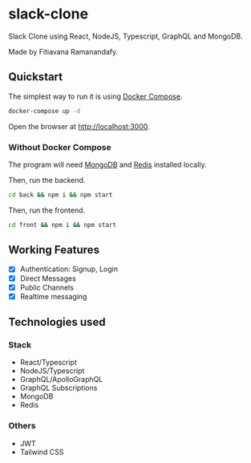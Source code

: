 # slack-clone

Slack Clone using React, NodeJS, Typescript, GraphQL and MongoDB.

Made by Fitiavana Ramanandafy.

## Quickstart

The simplest way to run it is using [Docker Compose](https://docs.docker.com/compose/install/).

```bash
docker-compose up -d
```

Open the browser at [http://localhost:3000](http://localhost:3000).

### Without Docker Compose

The program will need [MongoDB](https://www.mongodb.com/) and [Redis](https://redis.io/) installed locally.

Then, run the backend.

```bash
cd back && npm i && npm start
```

Then, run the frontend.

```bash
cd front && npm i && npm start
```

### 

## Working Features

- [x] Authentication: Signup, Login
- [x] Direct Messages
- [x] Public Channels
- [x] Realtime messaging

## Technologies used

### Stack

- React/Typescript
- NodeJS/Typescript
- GraphQL/ApolloGraphQL
- GraphQL Subscriptions
- MongoDB
- Redis

### Others

- JWT
- Tailwind CSS
